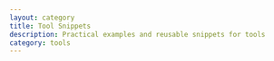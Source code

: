 ```yaml
---
layout: category
title: Tool Snippets
description: Practical examples and reusable snippets for tools 
category: tools
---
```

